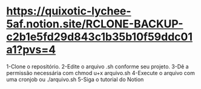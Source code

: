 # https://quixotic-lychee-5af.notion.site/RCLONE-BACKUP-c2b1e5fd29d843c1b35b10f59ddc01a1?pvs=4

1-Clone o repositório.
2-Edite o arquivo .sh conforme seu projeto.
3-Dê a permissão necessária com chmod u+x arquivo.sh
4-Execute o arquivo com uma cronjob ou ./arquivo.sh
5-Siga o tutorial do Notion 

